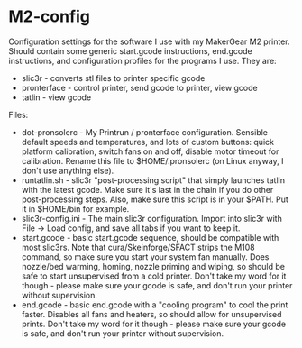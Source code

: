 M2-config
=========

Configuration settings for the software I use with my MakerGear M2 printer. 
Should contain some generic start.gcode instructions, end.gcode instructions, 
and configuration profiles for the programs I use. They are:

* slic3r - converts stl files to printer specific gcode
* pronterface - control printer, send gcode to printer, view gcode
* tatlin - view gcode

Files:

* dot-pronsolerc - My Printrun / pronterface configuration. Sensible default speeds and temperatures, and lots of custom buttons: quick platform calibration, switch fans on and off, disable motor timeout for calibration. Rename this file to $HOME/.pronsolerc (on Linux anyway, I don't use anything else).
* runtatlin.sh - slic3r "post-processing script" that simply launches tatlin with the latest gcode. Make sure it's last in the chain if you do other post-processing steps. Also, make sure this script is in your $PATH. Put it in $HOME/bin for example.
* slic3r-config.ini - The main slic3r configuration. Import into slic3r with File -> Load config, and save all tabs if you want to keep it.
* start.gcode - basic start.gcode sequence, should be compatible with most slic3rs. Note that cura/Skeinforge/SFACT strips the M108 command, so make sure you start your system fan manually. Does nozzle/bed warming, homing, nozzle priming and wiping, so should be safe to start unsupervised from a cold printer. Don't take my word for it though - please make sure your gcode is safe, and don't run your printer without supervision.
* end.gcode - basic end.gcode with a "cooling program" to cool the print faster. Disables all fans and heaters, so should allow for unsupervised prints. Don't take my word for it though - please make sure your gcode is safe, and don't run your printer without supervision.
